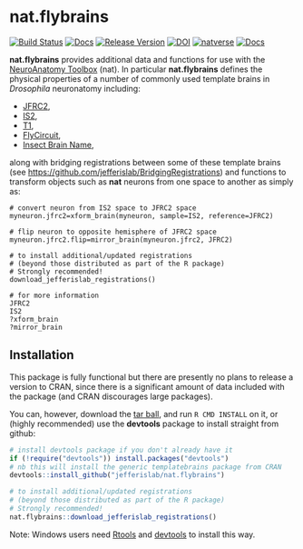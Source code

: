 # nat.flybrains
<!-- badges: start -->
[![Build Status](https://travis-ci.org/jefferislab/nat.flybrains.svg)](https://travis-ci.org/jefferislab/nat.flybrains)
[![Docs](https://img.shields.io/badge/docs-100%25-brightgreen.svg)](http://jefferislab.github.io/nat.flybrains/reference/)
[![Release Version](https://img.shields.io/github/release/jefferislab/nat.flybrains.svg)](https://github.com/jefferislab/nat.flybrains/releases/latest)
[![DOI](https://zenodo.org/badge/18224570.svg)](https://zenodo.org/badge/latestdoi/18224570)
[![natverse](https://img.shields.io/badge/natverse-Part%20of%20the%20natverse-a241b6)](https://natverse.github.io)
[![Docs](https://img.shields.io/badge/docs-100%25-brightgreen.svg)](https://jefferislab.github.io/nat.flybrains/reference/)
<!-- badges: end -->

**nat.flybrains** provides additional data and functions for use with the [NeuroAnatomy Toolbox](https://github.com/jefferis/nat) (nat). In particular **nat.flybrains** defines the physical properties of a
number of commonly used template brains in *Drosophila* neuronatomy including:

* [JFRC2](http://dx.doi.org/10.1016/j.celrep.2012.09.011),
* [IS2](http://dx.doi.org/10.1016/j.cub.2010.07.045),
* [T1](http://dx.doi.org/10.1016/j.cub.2010.08.025),
* [FlyCircuit](http://dx.doi.org/10.1016/j.cub.2010.11.056),
* [Insect Brain Name](http://dx.doi.org/10.1016/j.neuron.2013.12.017),

along with bridging registrations between some of these template brains (see https://github.com/jefferislab/BridgingRegistrations) and functions to transform objects such as **nat** neurons from one space to another as simply as:

```
# convert neuron from IS2 space to JFRC2 space
myneuron.jfrc2=xform_brain(myneuron, sample=IS2, reference=JFRC2)

# flip neuron to opposite hemisphere of JFRC2 space
myneuron.jfrc2.flip=mirror_brain(myneuron.jfrc2, JFRC2)

# to install additional/updated registrations 
# (beyond those distributed as part of the R package)
# Strongly recommended!
download_jefferislab_registrations()

# for more information
JFRC2
IS2
?xform_brain
?mirror_brain

```

## Installation
This package is fully functional but there are presently no plans to release a version to CRAN,
since there is a significant amount of data included with the package (and CRAN discourages large packages).

You can, however, download the [tar ball](https://github.com/jefferislab/nat.flybrains/tarball/master),
and run `R CMD INSTALL` on it, or (highly recommended) use the **devtools** package to install straight from github:

```r
# install devtools package if you don't already have it
if (!require("devtools")) install.packages("devtools")
# nb this will install the generic templatebrains package from CRAN
devtools::install_github("jefferislab/nat.flybrains")

# to install additional/updated registrations 
# (beyond those distributed as part of the R package)
# Strongly recommended!
nat.flybrains::download_jefferislab_registrations()
```

Note: Windows users need [Rtools](http://www.murdoch-sutherland.com/Rtools/) and
[devtools](http://CRAN.R-project.org/package=devtools) to install this way.
